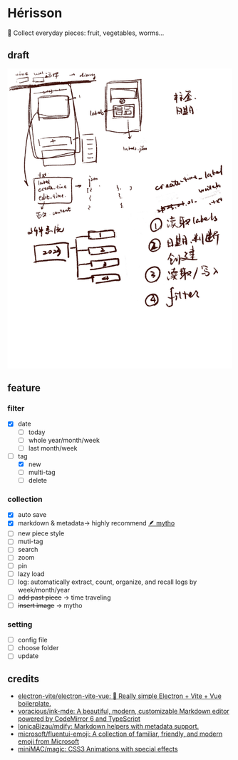 # Hérisson

🦔 Collect everyday pieces: fruit, vegetables, worms...

## draft

![draft](design/draft.JPG)

## feature

### filter

- [x] date
  - [ ] today
  - [ ] whole year/month/week
  - [ ] last month/week
- [ ] tag
  - [x] new
  - [ ] multi-tag
  - [ ] delete

### collection

- [x] auto save
- [x] markdown & metadata-> highly recommend [🪶 mytho](https://github.com/mytho-team/mytho)
- [ ] new piece style
- [ ] muti-tag
- [ ] search
- [ ] zoom
- [ ] pin
- [ ] lazy load
- [ ] log: automatically extract, count, organize, and recall logs by week/month/year
- [ ] ~~add past piece~~ -> time traveling
- [ ] ~~insert image~~ -> mytho

### setting

- [ ] config file
- [ ] choose folder
- [ ] update

## credits

- [electron-vite/electron-vite-vue: 🥳 Really simple Electron + Vite + Vue boilerplate.](https://github.com/electron-vite/electron-vite-vue)
- [voracious/ink-mde: A beautiful, modern, customizable Markdown editor powered by CodeMirror 6 and TypeScript](https://github.com/voracious/ink-mde)
- [IonicaBizau/mdify: Markdown helpers with metadata support.](https://github.com/IonicaBizau/mdify)
- [microsoft/fluentui-emoji: A collection of familiar, friendly, and modern emoji from Microsoft](https://github.com/microsoft/fluentui-emoji)
- [miniMAC/magic: CSS3 Animations with special effects](https://github.com/miniMAC/magic)
